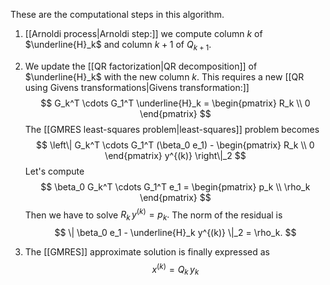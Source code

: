 These are the computational steps in this algorithm.

1. [[Arnoldi process|Arnoldi step:]] we compute column $k$ of $\underline{H}_k$ and column $k+1$ of $Q_{k+1}$.
2. We update the [[QR factorization|QR decomposition]] of $\underline{H}_k$ with the new column $k$. This requires a new [[QR using Givens transformations|Givens transformation:]]
$$
G_k^T \cdots G_1^T \underline{H}_k = 
\begin{pmatrix}
R_k \\ 0 
\end{pmatrix}
$$
The [[GMRES least-squares problem|least-squares]] problem becomes
$$
\left\| G_k^T \cdots G_1^T (\beta_0 e_1) - 
\begin{pmatrix}
R_k \\ 0 
\end{pmatrix} 
y^{(k)} \right\|_2 
$$
Let's compute
$$
\beta_0 G_k^T \cdots G_1^T e_1 = \begin{pmatrix} p_k \\ \rho_k \end{pmatrix}
$$
Then we have to solve $R_k \, y^{(k)} = p_k.$ The norm of the residual is 
$$
\| \beta_0 e_1 - \underline{H}_k y^{(k)} \|_2 = \rho_k.
$$

3. The [[GMRES]] approximate solution is finally expressed as
$$
x^{(k)} = Q_k \, y_k
$$